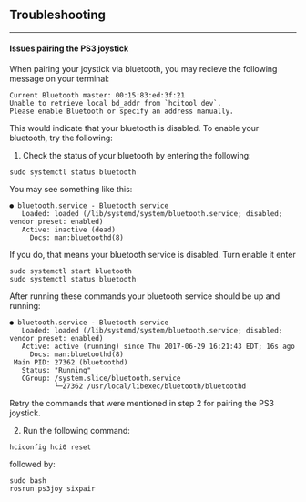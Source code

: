 ## Troubleshooting ##
-------------------------
#### Issues pairing the PS3 joystick ####
When pairing your joystick via bluetooth, you may recieve the following message on
your terminal:
```
Current Bluetooth master: 00:15:83:ed:3f:21
Unable to retrieve local bd_addr from `hcitool dev`.
Please enable Bluetooth or specify an address manually.
```
This would indicate that your bluetooth is disabled. To enable your bluetooth, try the
following:

1. Check the status of your bluetooth by entering the following:
```
sudo systemctl status bluetooth
```
You may see something like this:

```
● bluetooth.service - Bluetooth service
   Loaded: loaded (/lib/systemd/system/bluetooth.service; disabled; vendor preset: enabled)
   Active: inactive (dead)
     Docs: man:bluetoothd(8)
```

If you do, that means your bluetooth service is disabled. Turn enable it enter
```
sudo systemctl start bluetooth
sudo systemctl status bluetooth
```
After running these commands your bluetooth service should be up and running:

```
● bluetooth.service - Bluetooth service
   Loaded: loaded (/lib/systemd/system/bluetooth.service; disabled; vendor preset: enabled)
   Active: active (running) since Thu 2017-06-29 16:21:43 EDT; 16s ago
     Docs: man:bluetoothd(8)
 Main PID: 27362 (bluetoothd)
   Status: "Running"
   CGroup: /system.slice/bluetooth.service
           └─27362 /usr/local/libexec/bluetooth/bluetoothd
```
Retry the commands that were mentioned in step 2 for pairing the PS3 joystick.

2. Run the following command:
```
hciconfig hci0 reset
```
followed by:
```
sudo bash
rosrun ps3joy sixpair
```
